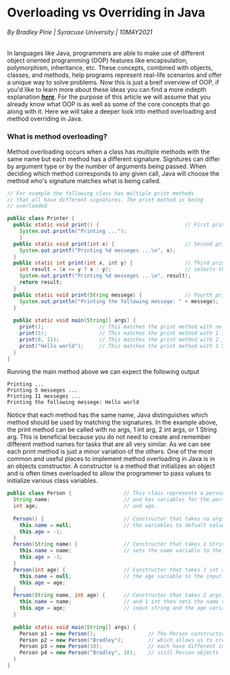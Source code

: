 # Overloading vs Overriding in Java
###### By Bradley Pirie | Syracuse University | 10MAY2021

In languages like Java, programmers are able to make use of different object oriented programming (OOP) features like encapsulation, polymorphism, inheritance, etc. These concepts, combined with objects, classes, and methods, help programs represent real-life scenarios and offer a unique way to solve problems. Now this is just a breif overview of OOP, if you'd like to learn more about these ideas you can find a more indepth explanation ***[here](https://www.geeksforgeeks.org/object-oriented-programming-oops-concept-in-java/)***. For the purpose of this article we will assume that you already know what OOP is as well as some of the core concepts that go along with it. Here we will take a deeper look into method overloading and method overriding in Java.

### What is method overloading?

Method overloading occurs when a class has multiple methods with the same name but each method has a different signature. Signitures can differ by argument type or by the number of arguments being passed. When deciding which method corresponds to any given call, Java will choose the method who's signature matches what is being called.

```java
// For example the following class has multiple print methods
// that all have different signatures. The print method is being
// overloaded

public class Printer {
  public static void print() {                            // First print method takes no arguments
    System.out.println("Printing ...");
    }
  public static void print(int x) {                       // Second print method takes just an int
    System.out.printf("Printing %d messeges ...\n", x);
  }
  public static int print(int x, int y) {                 // Third print method takes 2 ints and
    int result = (x >= y ? x : y);                        // selects the larger of the two
    System.out.printf("Printing %d messeges ...\n", result);
    return result;
  }
  public static void print(String messege) {              // Fourth print method takes a string
    System.out.println("Printing the following messege: " + messege);
  }
  
  public static void main(String[] args) {
    print();                  // This matches the print method with no arguments
    print(5);                 // This matches the print method with 1 int arg
    print(8, 11);             // This matches the print method with 2 int args
    print("Hello world");     // This matches the print method with 1 String arg
  }
}
```

Running the main method above we can expect the following output

```
Printing ...
Printing 5 messeges ...
Printing 11 messeges ...
Printing the following messege: Hello world
```

Notice that each method has the same name, Java distinguishes which method should be used by matching the signatures. In the example above, the print method can be called with no args, 1 int arg, 2 int args, or 1 String arg. This is beneficial because you do not need to create and remember different method names for tasks that are all very similar. As we can see each print method is just a minor variation of the others. One of the most common and useful places to implement method overloading in Java is in an objects constructor. A constructor is a method that initializes an object and is often times overloaded to allow the programmer to pass values to initialize various class variables.

```java
public class Person {                 // This class represents a person object
  String name;                        // and has variables for the persons name
  int age;                            // and age.
  
  Person() {                          // Constructor that takes no args and sets
    this.name = null;                 // the variables to defualt values null & -1
    this.age = -1;
  }
  Person(String name) {               // Constructor that takes 1 String arg and
    this.name = name;                 // sets the name variable to the input string
    this.age = -1;
  }
  Person(int age) {                   // Constructor that takes 1 int arg and sets
    this.name = null;                 // the age variable to the input int
    this.age = age;
  }
  Person(String name, int age) {      // Constructor that takes 2 args, 1 String
    this.name = name;                 // and 1 int then sets the name variable to
    this.age = age;                   // input string and the age variable to input int
  }
  
  public static void main(String[] args) {
    Person p1 = new Person();                 // The Person constructor method above has been overloaded
    Person p2 = new Person("Bradley");        // which allows us to create different 'people' p1 - p4 that
    Person p3 = new Person(18);               // each have different initial name and age values but are all
    Person p4 = new Person("Bradley", 18);    // still Person objects
  }
}
```

